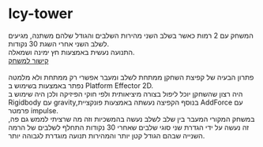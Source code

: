 # Icy-tower

המשחק עם 2 רמות כאשר בשלב השני מהירות השלבים והגודל שלהם משתנה, מגיעים לשלב השני אחרי השגת 30 נקודות.
</br>
התנועה נעשית באמצעות חץ ימינה ושמאלה.
</br>
[קישור למשחק](https://daniel-zaken.itch.io/icy-tower)
</br>
</br>
פתרון הבעיה של קפיצת השחקן ממתחת לשלב ומעבר אפשרי רק ממתחת ולא מלמטה נפתר באמצעות בשימוש ב Platform Effector 2D.
</br>
היה רצון שהשחקן יוכל ליפול בצורה מיציאותית ולפי חוקי הפיזיקה ולכן היה שימוש ב  Rigidbody עם gravity,בנוסף הקפיצה נעשתה באמצעות פונקציית AddForce עם פרמטר impulse. 
</br>
במשחק המקורי המעבר בין שלב לשלב נעשה בהמשכיות וזה מה שרציתי לממש גם פה, זה נעשה על ידי הגדרת שני סוגי שלבים שאחרי 30 נקודות התחלף לשלבים של הרמה השנייה שבהם הגודל קטן יותר והמהירות תנועה מוגדרת לגבוהה יותר.
